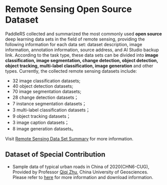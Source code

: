 # Remote Sensing Open Source Dataset

PaddleRS collected and summarized the most commonly used **open source** deep learning data sets in the field of remote sensing, providing the following information for each data set: dataset description, image information, annotation information, source address, and AI Studio backup link. According to the task type, these data sets can be divided into **image classification, image segmentation, change detection, object detection, object tracking, multi-label classification, image generation** and other types. Currently, the collected remote sensing datasets include:

* 32 image classification datasets;
* 40 object detection datasets;
* 70 image segmentation datasets;
* 28 change detection datasets；
* 7 instance segmentation datasets；
* 3 multi-label classification datasets；
* 9 object tracking datasets；
* 3 image caption datasets；
* 8 image generation datasets。

Visit [Remote Sensing Data Set Summary](./dataset_summary.md) for more information.

## Dataset of Special Contribution

* Sample data of typical urban roads in China of 2020(CHN6-CUG), Provided by Professor [Qiqi Zhu](http://grzy.cug.edu.cn/zhuqiqi), China University of Geosciences. Please refer to [here](http://grzy.cug.edu.cn/zhuqiqi/zh_CN/yjgk/32368/content/1733.htm) for more information and download information.
